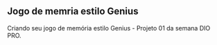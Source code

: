 ## Jogo de memria estilo Genius
Criando seu jogo de memória estilo Genius - Projeto 01 da semana DIO PRO.
